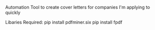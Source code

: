 Automation Tool to create cover letters for companies I'm applying to quickly

Libaries Required:
pip install pdfminer.six
pip install fpdf